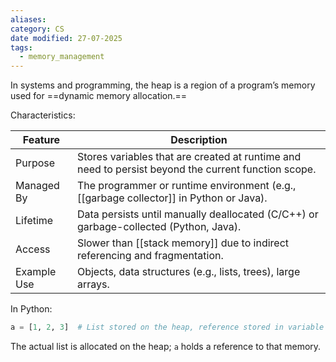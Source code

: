 ```yaml
---
aliases: 
category: CS
date modified: 27-07-2025
tags:
  - memory_management
---
```


In systems and programming, the heap is a region of a program’s memory used for ==dynamic memory allocation.==

Characteristics:

| Feature     | Description                                                                                         |
| ----------- | --------------------------------------------------------------------------------------------------- |
| Purpose     | Stores variables that are created at runtime and need to persist beyond the current function scope. |
| Managed By  | The programmer or runtime environment (e.g., [[garbage collector]] in Python or Java).              |
| Lifetime    | Data persists until manually deallocated (C/C++) or garbage-collected (Python, Java).               |
| Access      | Slower than [[stack memory]] due to indirect referencing and fragmentation.                         |
| Example Use | Objects, data structures (e.g., lists, trees), large arrays.                                        |

In Python:

```python
a = [1, 2, 3]  # List stored on the heap, reference stored in variable `a`
```

The actual list is allocated on the heap; `a` holds a reference to that memory.